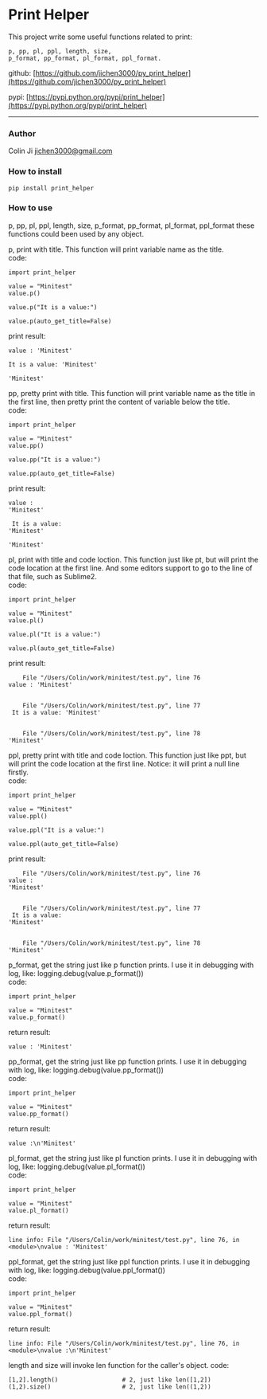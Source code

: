 # Print Helper

This project write some useful functions related to print:

	p, pp, pl, ppl, length, size,
    p_format, pp_format, pl_format, ppl_format.

github: [https://github.com/jichen3000/py_print_helper](https://github.com/jichen3000/py_print_helper)

pypi: [https://pypi.python.org/pypi/print_helper](https://pypi.python.org/pypi/print_helper)

-----------------------

### Author

Colin Ji <jichen3000@gmail.com>


### How to install

    pip install print_helper

### How to use


p, pp, pl, ppl, length, size, p_format, pp_format, pl_format, ppl_format these functions could been used by any object.

p, print with title. This function will print variable name as the title.
<br>code:

    import print_helper

    value = "Minitest"
    value.p()
                                    
    value.p("It is a value:")   
                                    
    value.p(auto_get_title=False)    

print result:

    value : 'Minitest'

    It is a value: 'Minitest'

    'Minitest'
    
pp, pretty print with title. This function will print variable name as the title
in the first line, then pretty print the content of variable below the title.
<br>code:

    import print_helper
    
    value = "Minitest"
    value.pp()
                                    
    value.pp("It is a value:")   
                                    
    value.pp(auto_get_title=False)    

print result:

    value :
    'Minitest'

     It is a value:
    'Minitest'

    'Minitest'

pl, print with title and code loction. This function just like pt, but will print
the code location at the first line.
And some editors support to go to the line of that file, such as Sublime2.
<br>code:

    import print_helper
    
    value = "Minitest"
    value.pl()
                                    
    value.pl("It is a value:")   
                                    
    value.pl(auto_get_title=False)    

print result:


        File "/Users/Colin/work/minitest/test.py", line 76
    value : 'Minitest'


        File "/Users/Colin/work/minitest/test.py", line 77
     It is a value: 'Minitest'


        File "/Users/Colin/work/minitest/test.py", line 78
    'Minitest'
    
ppl, pretty print with title and code loction. This function just like ppt, but will print
the code location at the first line.
Notice: it will print a null line firstly.
<br>code:

    import print_helper
    
    value = "Minitest"
    value.ppl()
                                    
    value.ppl("It is a value:")   
                                    
    value.ppl(auto_get_title=False)    

print result:


        File "/Users/Colin/work/minitest/test.py", line 76
    value :
    'Minitest'


        File "/Users/Colin/work/minitest/test.py", line 77
     It is a value:
    'Minitest'


        File "/Users/Colin/work/minitest/test.py", line 78
    'Minitest'

p_format, get the string just like p function prints.
I use it in debugging with log, like: logging.debug(value.p_format())
<br>code:

    import print_helper
    
    value = "Minitest"
    value.p_format()

return result:

    value : 'Minitest'

pp_format, get the string just like pp function prints.
I use it in debugging with log, like: logging.debug(value.pp_format())
<br>code:

    import print_helper
    
    value = "Minitest"
    value.pp_format()

return result:

    value :\n'Minitest'

pl_format, get the string just like pl function prints.
I use it in debugging with log, like: logging.debug(value.pl_format())
<br>code:

    import print_helper
    
    value = "Minitest"
    value.pl_format()

return result:

    line info: File "/Users/Colin/work/minitest/test.py", line 76, in <module>\nvalue : 'Minitest'
    
ppl_format, get the string just like ppl function prints.
I use it in debugging with log, like: logging.debug(value.ppl_format())
<br>code:

    import print_helper
    
    value = "Minitest"
    value.ppl_format()

return result:

    line info: File "/Users/Colin/work/minitest/test.py", line 76, in <module>\nvalue :\n'Minitest'
    

length and size will invoke len function for the caller's object.
code:

    [1,2].length()   				# 2, just like len([1,2])
    (1,2).size()        			# 2, just like len((1,2))
